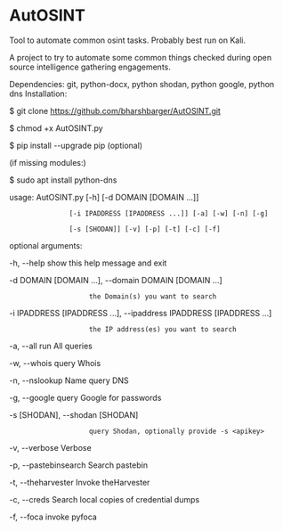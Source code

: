 # AutOSINT
Tool to automate common osint tasks. Probably best run on Kali.

A project to try to automate some common things checked during open source intelligence gathering engagements.

Dependencies: git, python-docx, python shodan, python google, python dns
Installation:

$ git clone https://github.com/bharshbarger/AutOSINT.git

$ chmod +x AutOSINT.py

$ pip install --upgrade pip (optional)

(if missing modules:)

$ sudo apt install python-dns




usage: AutOSINT.py [-h] [-d DOMAIN [DOMAIN ...]]

                   [-i IPADDRESS [IPADDRESS ...]] [-a] [-w] [-n] [-g]
                   
                   [-s [SHODAN]] [-v] [-p] [-t] [-c] [-f]

optional arguments:

  -h, --help            show this help message and exit
  
  -d DOMAIN [DOMAIN ...], --domain DOMAIN [DOMAIN ...]
  
                        the Domain(s) you want to search
                        
  -i IPADDRESS [IPADDRESS ...], --ipaddress IPADDRESS [IPADDRESS ...]
  
                        the IP address(es) you want to search
                        
  -a, --all             run All queries
  
  -w, --whois           query Whois
  
  -n, --nslookup        Name query DNS
  
  -g, --google          query Google for passwords
  
  -s [SHODAN], --shodan [SHODAN]
  
                        query Shodan, optionally provide -s <apikey>
                        
  -v, --verbose         Verbose
  
  -p, --pastebinsearch  Search pastebin
  
  -t, --theharvester    Invoke theHarvester
  
  -c, --creds           Search local copies of credential dumps
  
  -f, --foca            invoke pyfoca
